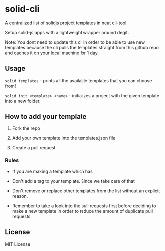 # solid-cli

A centralized list of solidjs project templates in neat cli-tool.

Setup solid-js apps with a lightweight wrapper around degit.

Note: You dont need to update this cli in order to be able to use new templates because the cli pulls the templates straight from this github repo and caches it on your local machine for 1 day.

## Usage

`solid templates` - prints all the available templates that you can choose from!

`solid init <template> <name>` - initializes a project with the given template into a new folder.

## How to add your template

1. Fork the repo

2. Add your own template into the templates.json file

3. Create a pull request.

### Rules

- If you are making a template which has

- Don't add a tag to your template. Since we take care of that

- Don't remove or replace other templates from the list without an explicit reason.

- Remember to take a look into the pull requests first before deciding to make a new template in order to reduce the amount of duplicate pull requests.

## License

MIT License
